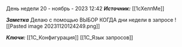 
День недели
 20 - ноябрь - 2023  12:42 
***Источник:***  [[1сХелпМе]]

***Заметка*** 
Делаю с помощью ВЫБОР КОГДА дни недели в запросе
![[Pasted image 20231120124249.png]]

***Ключи:*** [[1С_Конфигурация]]  [[1C_Язык запросов]]